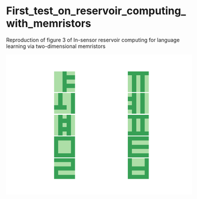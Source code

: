 # First_test_on_reservoir_computing_with_memristors
Reproduction of figure 3 of In-sensor reservoir computing for language learning via two-dimensional memristors

<img src="001_letters_to_recognize.png" width="700"/>
